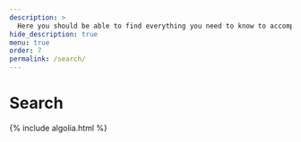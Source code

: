 ```yaml
---
description: >
  Here you should be able to find everything you need to know to accomplish the most common tasks when blogging with Hydejack.
hide_description: true
menu: true
order: 7
permalink: /search/
---
```


# Search

<script>console.log("before");</script>
<div id="search-searchbar"></div>
<div class="post-list" id="search-hits"></div>
<script>console.log("after");</script>
{% include algolia.html %}